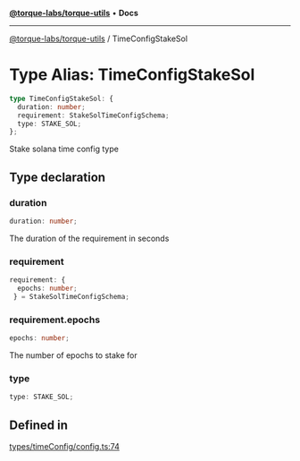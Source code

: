 [**@torque-labs/torque-utils**](../README.md) • **Docs**

***

[@torque-labs/torque-utils](../README.md) / TimeConfigStakeSol

# Type Alias: TimeConfigStakeSol

```ts
type TimeConfigStakeSol: {
  duration: number;
  requirement: StakeSolTimeConfigSchema;
  type: STAKE_SOL;
};
```

Stake solana time config type

## Type declaration

### duration

```ts
duration: number;
```

The duration of the requirement in seconds

### requirement

```ts
requirement: {
  epochs: number;
 } = StakeSolTimeConfigSchema;
```

### requirement.epochs

```ts
epochs: number;
```

The number of epochs to stake for

### type

```ts
type: STAKE_SOL;
```

## Defined in

[types/timeConfig/config.ts:74](https://github.com/torque-labs/torque-utils/blob/fcba00c7b8994c0932484e8f489988b91291c603/types/timeConfig/config.ts#L74)
